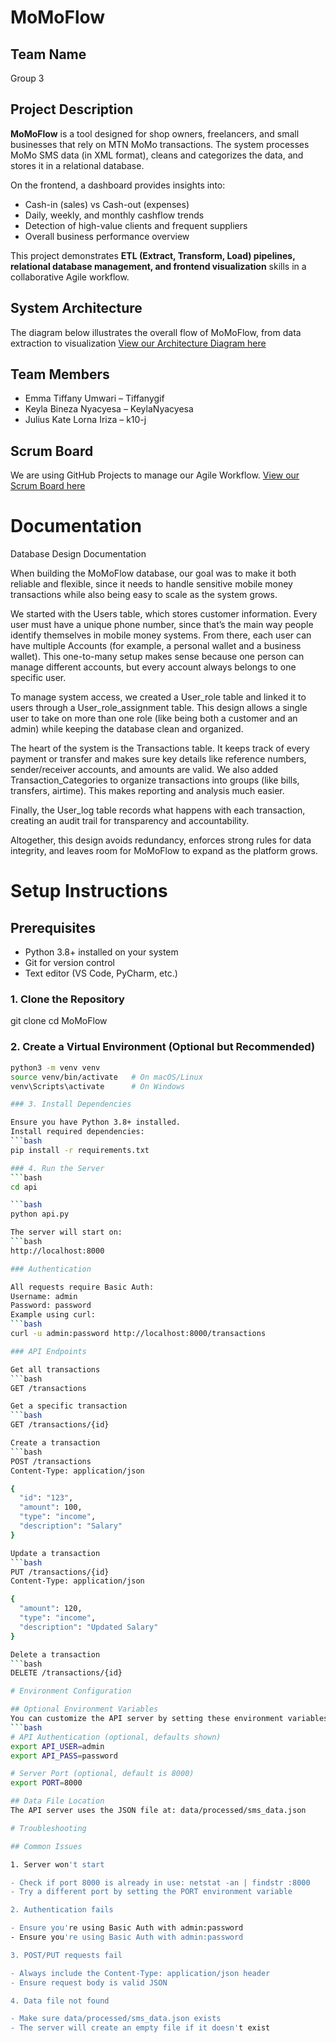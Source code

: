 # MoMoFlow

## Team Name
Group 3

## Project Description
**MoMoFlow** is a tool designed for shop owners, freelancers, and small businesses that rely on MTN MoMo transactions. The system processes MoMo SMS data (in XML format), cleans and categorizes the data, and stores it in a relational database.  

On the frontend, a dashboard provides insights into:
- Cash-in (sales) vs Cash-out (expenses)  
- Daily, weekly, and monthly cashflow trends  
- Detection of high-value clients and frequent suppliers  
- Overall business performance overview  

This project demonstrates **ETL (Extract, Transform, Load) pipelines, relational database management, and frontend visualization** skills in a collaborative Agile workflow.

## System Architecture

The diagram below illustrates the overall flow of MoMoFlow, from data extraction to visualization
[View our Architecture Diagram here](https://app.diagrams.net/#G1eqeeRP8Qi9qhRQbUf0_CcVbUrzm4lOa5#%7B%22pageId%22%3A%22KhwDIHSNujK45m27qN_c%22%7D)


## Team Members
- Emma Tiffany Umwari – Tiffanygif 
- Keyla Bineza Nyacyesa – KeylaNyacyesa  
- Julius Kate Lorna Iriza – k10-j  

## Scrum Board 
We are using GitHub Projects to manage our Agile Workflow.
[View our Scrum Board here](https://github.com/users/Tiffany-gif/projects/1)

# Documentation
Database Design Documentation

When building the MoMoFlow database, our goal was to make it both reliable and flexible, since it needs to handle sensitive mobile money transactions while also being easy to scale as the system grows.

We started with the Users table, which stores customer information. Every user must have a unique phone number, since that’s the main way people identify themselves in mobile money systems. From there, each user can have multiple Accounts (for example, a personal wallet and a business wallet). This one-to-many setup makes sense because one person can manage different accounts, but every account always belongs to one specific user.

To manage system access, we created a User_role table and linked it to users through a User_role_assignment table. This design allows a single user to take on more than one role (like being both a customer and an admin) while keeping the database clean and organized.

The heart of the system is the Transactions table. It keeps track of every payment or transfer and makes sure key details like reference numbers, sender/receiver accounts, and amounts are valid. We also added Transaction_Categories to organize transactions into groups (like bills, transfers, airtime). This makes reporting and analysis much easier.

Finally, the User_log table records what happens with each transaction, creating an audit trail for transparency and accountability.

Altogether, this design avoids redundancy, enforces strong rules for data integrity, and leaves room for MoMoFlow to expand as the platform grows.

# Setup Instructions

## Prerequisites

- Python 3.8+ installed on your system
- Git for version control
- Text editor (VS Code, PyCharm, etc.)

### 1. Clone the Repository

git clone <your-repo-url>
cd MoMoFlow

### 2. Create a Virtual Environment (Optional but Recommended)

```bash
python3 -m venv venv
source venv/bin/activate   # On macOS/Linux
venv\Scripts\activate      # On Windows

### 3. Install Dependencies

Ensure you have Python 3.8+ installed.
Install required dependencies:
```bash
pip install -r requirements.txt

### 4. Run the Server
```bash
cd api

```bash
python api.py

The server will start on:
```bash
http://localhost:8000

### Authentication 

All requests require Basic Auth:
Username: admin
Password: password
Example using curl:
```bash
curl -u admin:password http://localhost:8000/transactions

### API Endpoints

Get all transactions
```bash
GET /transactions

Get a specific transaction
```bash
GET /transactions/{id}

Create a transaction
```bash
POST /transactions
Content-Type: application/json

{
  "id": "123",
  "amount": 100,
  "type": "income",
  "description": "Salary"
}

Update a transaction
```bash
PUT /transactions/{id}
Content-Type: application/json

{
  "amount": 120,
  "type": "income",
  "description": "Updated Salary"
}

Delete a transaction
```bash
DELETE /transactions/{id}

# Environment Configuration

## Optional Environment Variables
You can customize the API server by setting these environment variables:
```bash
# API Authentication (optional, defaults shown)
export API_USER=admin
export API_PASS=password

# Server Port (optional, default is 8000)
export PORT=8000

## Data File Location
The API server uses the JSON file at: data/processed/sms_data.json

# Troubleshooting

## Common Issues

1. Server won't start

- Check if port 8000 is already in use: netstat -an | findstr :8000
- Try a different port by setting the PORT environment variable

2. Authentication fails

- Ensure you're using Basic Auth with admin:password
- Ensure you're using Basic Auth with admin:password

3. POST/PUT requests fail

- Always include the Content-Type: application/json header
- Ensure request body is valid JSON

4. Data file not found

- Make sure data/processed/sms_data.json exists
- The server will create an empty file if it doesn't exist